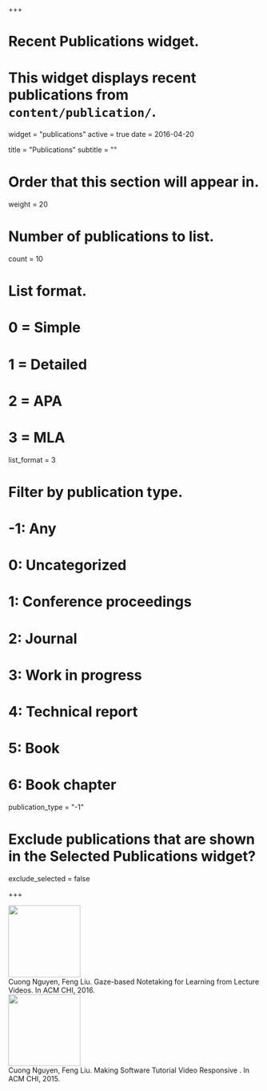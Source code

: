+++
# Recent Publications widget.
# This widget displays recent publications from `content/publication/`.
widget = "publications"
active = true
date = 2016-04-20

title = "Publications"
subtitle = ""

# Order that this section will appear in.
weight = 20

# Number of publications to list.
count = 10

# List format.
#   0 = Simple
#   1 = Detailed
#   2 = APA
#   3 = MLA
list_format = 3

# Filter by publication type.
# -1: Any
#  0: Uncategorized
#  1: Conference proceedings
#  2: Journal
#  3: Work in progress
#  4: Technical report
#  5: Book
#  6: Book chapter
publication_type = "-1"

# Exclude publications that are shown in the Selected Publications widget?
exclude_selected = false



+++
<div id="qr" style="display:inline-block; min-width:2.2cm; height:3.8cm; align: center;vertical-align: middle;" >
  <img src="img/GazeNoter_small.png" style="height:3.8cm;">
</div>
<div style="display:inline-block;vertical-align: top;">
  Cuong Nguyen, Feng Liu. Gaze-based Notetaking for Learning from Lecture Videos. In ACM CHI, 2016.
</div>

<div id="qr" style="display:inline-block; min-width:2.2cm; height:3.8cm; align: center;vertical-align: middle;" >
  <img src="img/tutordmvnicon_small.png" style="height:3.8cm;">
</div>
<div style="display:inline-block;vertical-align: top;">
  Cuong Nguyen, Feng Liu. Making Software Tutorial Video Responsive . In ACM CHI, 2015.
</div>